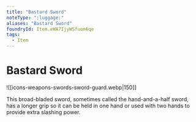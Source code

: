 ```yaml
---
title: "Bastard Sword"
noteType: ":luggage:"
aliases: "Bastard Sword"
foundryId: Item.eWA7IjyWSfuom6qe
tags:
  - Item
---
```


# Bastard Sword
![[icons-weapons-swords-sword-guard.webp|150]]

This broad-bladed sword, sometimes called the hand-and-a-half sword, has a longer grip so it can be held in one hand or used with two hands to provide extra slashing power.
